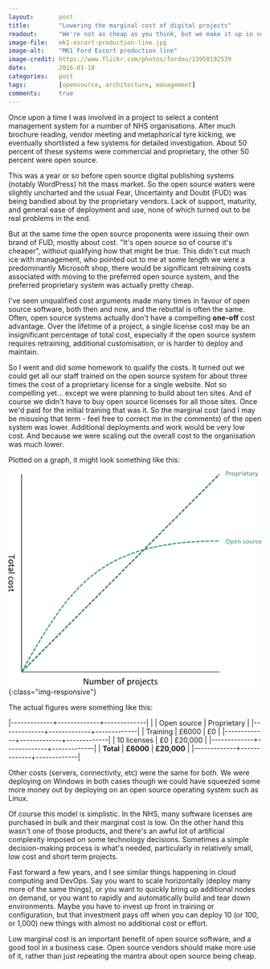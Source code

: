 ```yaml
---
layout:       post
title:        "Lowering the marginal cost of digital projects"
readout:      "We're not as cheap as you think, but we make it up in volume"
image-file:   mk1-escort-production-line.jpg
image-alt:    "MK1 Ford Escort production line"
image-credit: https://www.flickr.com/photos/fordeu/13950192539
date:         2016-01-18
categories:   post
tags:         [opensource, architecture, management]
comments:     true
---
```


Once upon a time I was involved in a project to select a content management system for a number of NHS organisations. After much brochure reading, vendor meeting and metaphorical tyre kicking, we eventually shortlisted a few systems for detailed investigation. About 50 percent of these systems were commercial and proprietary, the other 50 percent were open source.

This was a year or so before open source digital publishing systems (notably WordPress) hit the mass market. So the open source waters were slightly uncharted and the usual Fear, Uncertainty and Doubt (FUD) was being bandied about by the proprietary vendors. Lack of support, maturity, and general ease of deployment and use, none of which turned out to be real problems in the end.

But at the same time the open source proponents were issuing their own brand of FUD, mostly about cost. "It's open source so of course it's cheaper", without qualifying how that might be true. This didn't cut much ice with management, who pointed out to me at some length we were a predominantly Microsoft shop, there would be significant retraining costs associated with moving to the preferred open source system, and the preferred proprietary system was actually pretty cheap.

I've seen unqualified cost arguments made many times in favour of open source software, both then and now, and the rebuttal is often the same. Often, open source systems actually don't have a compelling **one-off** cost advantage. Over the lifetime of a project, a single license cost may be an insignificant percentage of total cost, especially if the open source system requires retraining, additional customisation, or is harder to deploy and maintain.

So I went and did some homework to qualify the costs. It turned out we could get all our staff trained on the open source system for about three times the cost of a proprietary license for a single website. Not so compelling yet... except we were planning to build about ten sites. And of course we didn't have to buy open source licenses for all those sites. Once we'd paid for the initial training that was it. So the marginal cost (and I may be misusing that term - feel free to correct me in the comments) of the open system was lower. Additional deployments and work would be very low cost. And because we were scaling out the overall cost to the organisation was much lower.

Plotted on a graph, it might look something like this:

![Graph comparing number of projects vs total cost](/assets/marginal-cost-graph.png){:class="img-responsive"}

The actual figures were something like this:

|-------------+-------------+-------------|
|             | Open source | Proprietary |
|-------------+-------------+-------------|
| Training    | £6000       | £0          |
|-------------+-------------+-------------|
| 10 licenses | £0          | £20,000     |
|-------------+-------------+-------------|
| **Total**   | **£6000**   | **£20,000** |
|-------------+-------------+-------------|

Other costs (servers, connectivity, etc) were the same for both. We were deploying on Windows in both cases though we could have squeezed some more money out by deploying on an open source operating system such as Linux.

Of course this model is simplistic. In the NHS, many software licenses are purchased in bulk and their marginal cost is low. On the other hand this wasn't one of those products, and there's an awful lot of artificial complexity imposed on some technology decisions. Sometimes a simple decision-making process is what's needed, particularly in relatively small, low cost and short term projects.

Fast forward a few years, and I see similar things happening in cloud computing and DevOps. Say you want to scale horizontally (deploy many more of the same things), or you want to quickly bring up additional nodes on demand, or you want to rapidly and automatically build and tear down environments. Maybe you have to invest up front in training or configuration, but that investment pays off when you can deploy 10 (or 100, or 1,000) new things with almost no additional cost or effort.

Low marginal cost is an important benefit of open source software, and a good tool in a business case. Open source vendors should make more use of it, rather than just repeating the mantra about open source being cheap.

